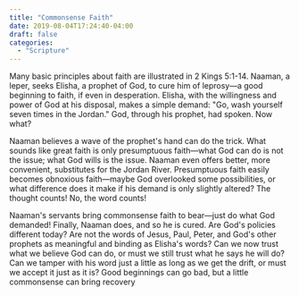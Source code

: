 ```yaml
---
title: "Commonsense Faith"
date: 2019-08-04T17:24:40-04:00
draft: false
categories:
  - "Scripture"
---
```


Many basic principles about faith are illustrated in 2 Kings 5:1-14. Naaman, a leper, seeks Elisha, a prophet of God, to cure him of leprosy—a good beginning to faith, if even in desperation. Elisha, with the willingness and power of God at his disposal, makes a simple demand: "Go, wash yourself seven times in the Jordan." God, through his prophet, had spoken. Now what?

Naaman believes a wave of the prophet's hand can do the trick. What sounds like great faith is only presumptuous faith—what God can do is not the issue; what God wills is the issue. Naaman even offers better, more convenient, substitutes for the Jordan River. Presumptuous faith easily becomes obnoxious faith—maybe God overlooked some possibilities, or what difference does it make if his demand is only slightly altered? The thought counts! No, the word counts!

Naaman's servants bring commonsense faith to bear—just do what God demanded! Finally, Naaman does, and so he is cured. Are God's policies different today? Are not the words of Jesus, Paul, Peter, and God's other prophets as meaningful and binding as Elisha's words? Can we now trust what we believe God can do, or must we still trust what he says he will do? Can we tamper with his word just a little as long as we get the drift, or must we accept it just as it is? Good beginnings can go bad, but a little commonsense can bring recovery
